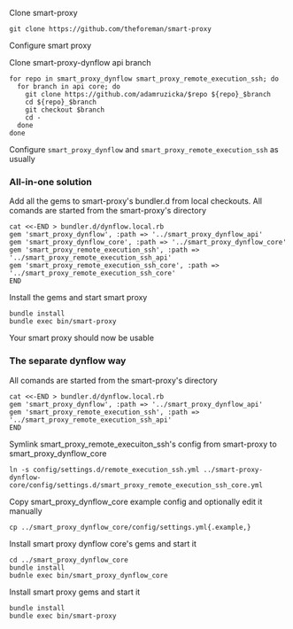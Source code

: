 Clone smart-proxy
```shell
git clone https://github.com/theforeman/smart-proxy
```
Configure smart proxy

Clone smart-proxy-dynflow api branch
```shell
for repo in smart_proxy_dynflow smart_proxy_remote_execution_ssh; do
  for branch in api core; do
    git clone https://github.com/adamruzicka/$repo ${repo}_$branch
    cd ${repo}_$branch
    git checkout $branch
    cd -
  done
done
```
Configure `smart_proxy_dynflow` and `smart_proxy_remote_execution_ssh` as usually

### All-in-one solution
Add all the gems to smart-proxy's bundler.d from local checkouts.
All comands are started from the smart-proxy's directory
```shell
cat <<-END > bundler.d/dynflow.local.rb
gem 'smart_proxy_dynflow', :path => '../smart_proxy_dynflow_api'
gem 'smart_proxy_dynflow_core', :path => '../smart_proxy_dynflow_core'
gem 'smart_proxy_remote_execution_ssh', :path => '../smart_proxy_remote_execution_ssh_api'
gem 'smart_proxy_remote_execution_ssh_core', :path => '../smart_proxy_remote_execution_ssh_core'
END
```

Install the gems and start smart proxy
```shell
bundle install
bundle exec bin/smart-proxy
```

Your smart proxy should now be usable

### The separate dynflow way
All comands are started from the smart-proxy's directory
```shell
cat <<-END > bundler.d/dynflow.local.rb
gem 'smart_proxy_dynflow', :path => '../smart_proxy_dynflow_api'
gem 'smart_proxy_remote_execution_ssh', :path => '../smart_proxy_remote_execution_ssh_api'
END
```

Symlink smart_proxy_remote_execuiton_ssh's config from smart-proxy to smart_proxy_dynflow_core
```shell
ln -s config/settings.d/remote_execution_ssh.yml ../smart-proxy-dynflow-core/config/settings.d/smart_proxy_remote_execution_ssh_core.yml
```

Copy smart_proxy_dynflow_core example config and optionally edit it manually
```shell
cp ../smart_proxy_dynflow_core/config/settings.yml{.example,}
```

Install smart proxy dynflow core's gems and start it
```shell
cd ../smart_proxy_dynflow_core
bundle install
budnle exec bin/smart_proxy_dynflow_core
```

Install smart proxy gems and start it
```shell
bundle install
bundle exec bin/smart-proxy
```




